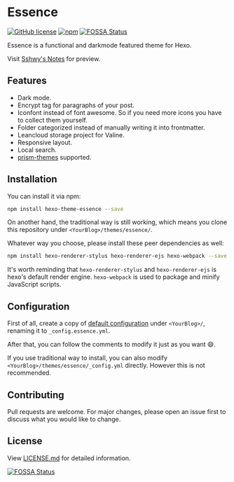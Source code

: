 # Essence

[![GitHub license](https://img.shields.io/github/license/sshwy/hexo-theme-essence)](https://github.com/sshwy/hexo-theme-essence) [![npm](https://img.shields.io/npm/v/hexo-theme-essence)](https://www.npmjs.com/package/hexo-theme-essence) [![FOSSA Status](https://app.fossa.com/api/projects/git%2Bgithub.com%2Fsshwy%2Fhexo-theme-essence.svg?type=shield)](https://app.fossa.com/projects/git%2Bgithub.com%2Fsshwy%2Fhexo-theme-essence?ref=badge_shield)

Essence is a functional and darkmode featured theme for Hexo.

Visit [Sshwy's Notes](https://notes.sshwy.name) for preview.

## Features

- Dark mode.
- Encrypt tag for paragraphs of your post.
- Iconfont instead of font awesome. So if you need more icons you have to collect them yourself.
- Folder categorized instead of manually writing it into frontmatter.
- Leancloud storage project for Valine.
- Responsive layout.
- Local search.
- [prism-themes](https://github.com/PrismJS/prism-themes) supported.

## Installation

You can install it via npm:

```bash
npm install hexo-theme-essence --save
```

On another hand, the traditional way is still working, which means you clone this repository under `<YourBlog>/themes/essence/`.

Whatever way you choose, please install these peer dependencies as well:

```bash
npm install hexo-renderer-stylus hexo-renderer-ejs hexo-webpack --save
```

It's worth reminding that `hexo-renderer-stylus` and `hexo-renderer-ejs` is hexo's default render engine. `hexo-webpack` is used to package and minify JavaScript scripts.

## Configuration

First of all, create a copy of [default configuration](https://github.com/sshwy/hexo-theme-essence/blob/main/_config.yml) under `<YourBlog>/`, renaming it to `_config.essence.yml`. 

After that, you can follow the comments to modify it just as you want :smile:.

If you use traditional way to install, you can also modify `<YourBlog>/themes/essence/_config.yml` directly. However this is not recommended.

## Contributing

Pull requests are welcome. For major changes, please open an issue first to discuss what you would like to change.

## License

View [LICENSE.md](./LICENSE.md) for detailed information.

[![FOSSA Status](https://app.fossa.com/api/projects/git%2Bgithub.com%2Fsshwy%2Fhexo-theme-essence.svg?type=large)](https://app.fossa.com/projects/git%2Bgithub.com%2Fsshwy%2Fhexo-theme-essence?ref=badge_large)
